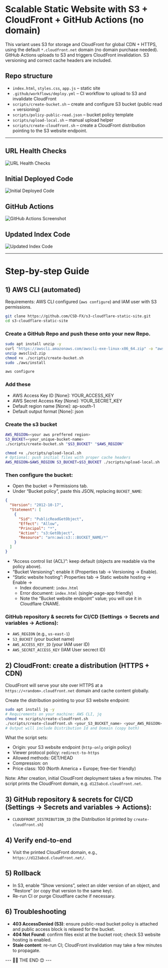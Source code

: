 # Scalable Static Website with S3 + CloudFront + GitHub Actions (no domain)

This variant uses S3 for storage and CloudFront for global CDN + HTTPS, using the default `*.cloudfront.net` domain (no domain purchase needed). GitHub Actions uploads to S3 and triggers CloudFront invalidation. S3 versioning and correct cache headers are included.

## Repo structure
- `index.html`, `styles.css`, `app.js` – static site
- `.github/workflows/deploy.yml` – CI workflow to upload to S3 and invalidate CloudFront
- `scripts/create-bucket.sh` – create and configure S3 bucket (public read + versioning)
- `scripts/policy-public-read.json` – bucket policy template
- `scripts/upload-local.sh` – manual upload helper
- `scripts/create-cloudfront.sh` – create a CloudFront distribution pointing to the S3 website endpoint.

---

## URL Health Checks
![URL Health Checks](./images/Url_health_checks.png)

## Initial Deployed Code
![Initial Deployed Code](./images/Initial_deployed_code.png)

## GitHub Actions
![GitHub Actions Screenshot](./images/Git-hub_actions_SS.png)

## Updated Index Code
![Updated Index Code](./images/Updated_index_code.png)

---

# Step-by-step Guide

## 1) AWS CLI (automated)
Requirements: AWS CLI configured (`aws configure`) and IAM user with S3 permissions.
```bash
git clone https://github.com/CSD-FX/s3-cloudflare-static-site.git
cd s3-cloudflare-static-site
```
### Create a GitHub Repo and push these onto your new Repo.

```bash
sudo apt install unzip -y
curl "https://awscli.amazonaws.com/awscli-exe-linux-x86_64.zip" -o "awscliv2.zip"
unzip awscliv2.zip
chmod +x ./scripts/create-bucket.sh
sudo ./aws/install
```
```bash
aws configure
```
### Add these
 * AWS Access Key ID [None]: YOUR_ACCESS_KEY
 * AWS Secret Access Key [None]: YOUR_SECRET_KEY
 * Default region name [None]: ap-south-1
 * Default output format [None]: json
   
### Create the s3 bucket  
```bash
AWS_REGION=<your aws preffered region>
S3_BUCKET=<your_unique-bucket-name>
./scripts/create-bucket.sh "$S3_BUCKET" "$AWS_REGION"
```
```bash
chmod +x ./scripts/upload-local.sh
# Optional: push initial files with proper cache headers
AWS_REGION=$AWS_REGION S3_BUCKET=$S3_BUCKET ./scripts/upload-local.sh
```

### Then configure the bucket:
- Open the bucket → Permissions tab.
- Under “Bucket policy”, paste this JSON, replacing `BUCKET_NAME`:
```json
{
  "Version": "2012-10-17",
  "Statement": [
    {
      "Sid": "PublicReadGetObject",
      "Effect": "Allow",
      "Principal": "*",
      "Action": "s3:GetObject",
      "Resource": "arn:aws:s3:::BUCKET_NAME/*"
    }
  ]
}
```
- “Access control list (ACL)”: keep default (objects are readable via the policy above).
- “Bucket Versioning”: enable it (Properties tab → Versioning → Enable).
- “Static website hosting”: Properties tab → Static website hosting → Enable →
  - Index document: `index.html`
  - Error document: `index.html` (single-page-app friendly)
  - Note the “Bucket website endpoint” value; you will use it in Cloudflare CNAME.

### GitHub repository & secrets for CI/CD (Settings → Secrets and variables → Actions):
 - `AWS_REGION` (e.g., `us-east-1`)
 - `S3_BUCKET` (your bucket name)
 - `AWS_ACCESS_KEY_ID` (your IAM user ID)
 - `AWS_SECRET_ACCESS_KEY` (IAM User secrect ID)

## 2) CloudFront: create a distribution (HTTPS + CDN)

CloudFront will serve your site over HTTPS at a `https://<random>.cloudfront.net` domain and cache content globally.

Create the distribution pointing to your S3 website endpoint:
```bash
sudo apt install jq -y
# Requirements on your machine: AWS CLI, jq
chmod +x scripts/create-cloudfront.sh
./scripts/create-cloudfront.sh <your_S3_BUCKET_name> <your_AWS_REGION>
# Output will include Distribution Id and Domain (copy both)
```
What the script sets:
- Origin: your S3 website endpoint (`http-only` origin policy)
- Viewer protocol policy: `redirect-to-https`
- Allowed methods: GET/HEAD
- Compression: on
- Price class: 100 (North America + Europe; free-tier friendly)

Note: After creation, initial CloudFront deployment takes a few minutes. The script prints the CloudFront domain, e.g. `d123abcd.cloudfront.net`.

## 3) GitHub repository & secrets for CI/CD (Settings → Secrets and variables → Actions):
- `CLOUDFRONT_DISTRIBUTION_ID` (the Distribution Id printed by `create-cloudfront.sh`)

## 4) Verify end-to-end
- Visit the printed CloudFront domain, e.g., `https://d123abcd.cloudfront.net/`.

## 5) Rollback
- In S3, enable “Show versions”, select an older version of an object, and “Restore” (or copy that version to the same key).
- Re-run CI or purge Cloudflare cache if necessary.

## 6) Troubleshooting
- **403 AccessDenied (S3)**: ensure public-read bucket policy is attached and public access block is relaxed for the bucket.
- **404 Not Found**: confirm files exist at the bucket root; check S3 website hosting is enabled.
- **Stale content**: re-run CI; CloudFront invalidation may take a few minutes to propagate.

--- ✌🏼 THE END 😊 ---
